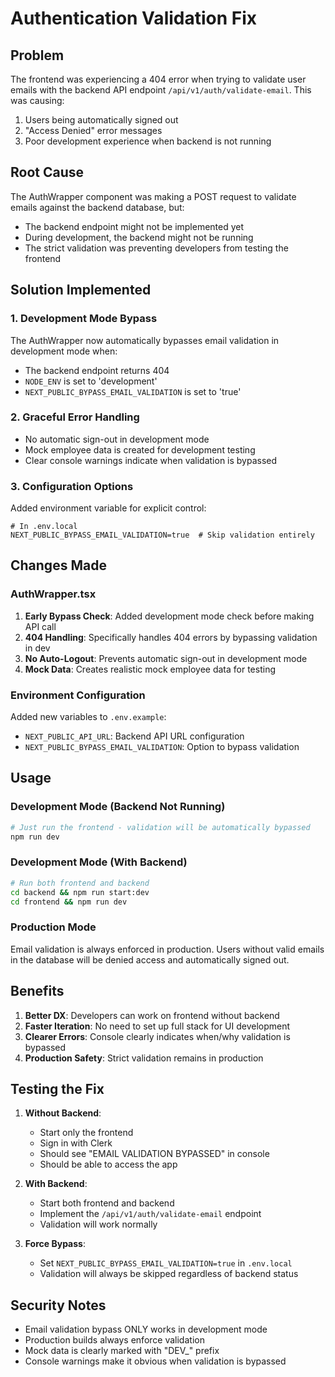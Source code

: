 # Authentication Validation Fix

## Problem
The frontend was experiencing a 404 error when trying to validate user emails with the backend API endpoint `/api/v1/auth/validate-email`. This was causing:
1. Users being automatically signed out
2. "Access Denied" error messages
3. Poor development experience when backend is not running

## Root Cause
The AuthWrapper component was making a POST request to validate emails against the backend database, but:
- The backend endpoint might not be implemented yet
- During development, the backend might not be running
- The strict validation was preventing developers from testing the frontend

## Solution Implemented

### 1. Development Mode Bypass
The AuthWrapper now automatically bypasses email validation in development mode when:
- The backend endpoint returns 404
- `NODE_ENV` is set to 'development'
- `NEXT_PUBLIC_BYPASS_EMAIL_VALIDATION` is set to 'true'

### 2. Graceful Error Handling
- No automatic sign-out in development mode
- Mock employee data is created for development testing
- Clear console warnings indicate when validation is bypassed

### 3. Configuration Options
Added environment variable for explicit control:
```env
# In .env.local
NEXT_PUBLIC_BYPASS_EMAIL_VALIDATION=true  # Skip validation entirely
```

## Changes Made

### AuthWrapper.tsx
1. **Early Bypass Check**: Added development mode check before making API call
2. **404 Handling**: Specifically handles 404 errors by bypassing validation in dev
3. **No Auto-Logout**: Prevents automatic sign-out in development mode
4. **Mock Data**: Creates realistic mock employee data for testing

### Environment Configuration
Added new variables to `.env.example`:
- `NEXT_PUBLIC_API_URL`: Backend API URL configuration
- `NEXT_PUBLIC_BYPASS_EMAIL_VALIDATION`: Option to bypass validation

## Usage

### Development Mode (Backend Not Running)
```bash
# Just run the frontend - validation will be automatically bypassed
npm run dev
```

### Development Mode (With Backend)
```bash
# Run both frontend and backend
cd backend && npm run start:dev
cd frontend && npm run dev
```

### Production Mode
Email validation is always enforced in production. Users without valid emails in the database will be denied access and automatically signed out.

## Benefits
1. **Better DX**: Developers can work on frontend without backend
2. **Faster Iteration**: No need to set up full stack for UI development
3. **Clearer Errors**: Console clearly indicates when/why validation is bypassed
4. **Production Safety**: Strict validation remains in production

## Testing the Fix

1. **Without Backend**: 
   - Start only the frontend
   - Sign in with Clerk
   - Should see "EMAIL VALIDATION BYPASSED" in console
   - Should be able to access the app

2. **With Backend**:
   - Start both frontend and backend
   - Implement the `/api/v1/auth/validate-email` endpoint
   - Validation will work normally

3. **Force Bypass**:
   - Set `NEXT_PUBLIC_BYPASS_EMAIL_VALIDATION=true` in `.env.local`
   - Validation will always be skipped regardless of backend status

## Security Notes
- Email validation bypass ONLY works in development mode
- Production builds always enforce validation
- Mock data is clearly marked with "DEV_" prefix
- Console warnings make it obvious when validation is bypassed